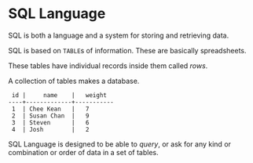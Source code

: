 # SQL Language

SQL is both a language and a system for storing and retrieving data.

SQL is based on `TABLE`s of information. These are basically spreadsheets.

These tables have individual records inside them called _rows_.

A collection of tables makes a database.

```text
 id |     name    |   weight
----+-------------+-----------
 1  | Chee Kean   |   7
 2  | Susan Chan  |   9
 3  | Steven      |   6
 4  | Josh        |   2
```

SQL Language is designed to be able to _query_, or ask for any kind or combination or order of data in a set of tables.

